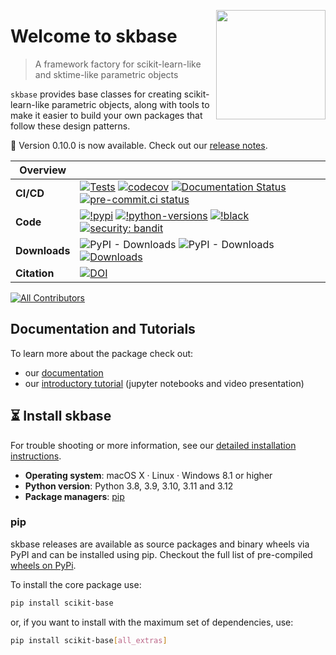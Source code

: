 <a href="https://skbase.readthedocs.io/en/latest/"><img src="https://github.com/sktime/skbase/blob/main/docs/source/images/skbase-logo-with-name.png" width="175" align="right" /></a>

# Welcome to skbase

> A framework factory for scikit-learn-like and sktime-like parametric objects

`skbase` provides base classes for creating scikit-learn-like parametric objects,
along with tools to make it easier to build your own packages that follow these design patterns.

:rocket: Version 0.10.0 is now available. Check out our
[release notes](https://skbase.readthedocs.io/en/latest/changelog.html).

| Overview | |
|---|---|
| **CI/CD** | [![Tests](https://github.com/sktime/skbase/actions/workflows/test.yml/badge.svg?branch=main)](https://github.com/sktime/skbase/actions/workflows/test.yml) [![codecov](https://codecov.io/gh/sktime/skbase/branch/main/graph/badge.svg?token=2J424NLO82)](https://codecov.io/gh/sktime/skbase) [![Documentation Status](https://readthedocs.org/projects/skbase/badge/?version=latest)](https://skbase.readthedocs.io/en/latest/?badge=latest) [![pre-commit.ci status](https://results.pre-commit.ci/badge/github/sktime/skbase/main.svg)](https://results.pre-commit.ci/latest/github/sktime/skbase/main) |
| **Code** |  [![!pypi](https://img.shields.io/pypi/v/scikit-base?color=orange)](https://pypi.org/project/scikit-base/)  [![!python-versions](https://img.shields.io/pypi/pyversions/scikit-base)](https://www.python.org/) [![!black](https://img.shields.io/badge/code%20style-black-000000.svg)](https://github.com/psf/black) [![security: bandit](https://img.shields.io/badge/security-bandit-yellow.svg)](https://github.com/PyCQA/bandit) |
| **Downloads** | ![PyPI - Downloads](https://img.shields.io/pypi/dw/scikit-base) ![PyPI - Downloads](https://img.shields.io/pypi/dm/scikit-base) [![Downloads](https://static.pepy.tech/personalized-badge/scikit-base?period=total&units=international_system&left_color=grey&right_color=blue&left_text=cumulative%20(pypi))](https://pepy.tech/project/scikit-base) |
| **Citation** | [![DOI](https://zenodo.org/badge/494649836.svg)](https://zenodo.org/doi/10.5281/zenodo.10980557) |

<!-- ALL-CONTRIBUTORS-BADGE:START - Do not remove or modify this section -->
[![All Contributors](https://img.shields.io/badge/all_contributors-13-orange.svg?style=flat-square)](#contributors)
<!-- ALL-CONTRIBUTORS-BADGE:END -->

## Documentation and Tutorials

To learn more about the package check out:

* our [documentation](https://skbase.readthedocs.io/en/latest/)
* our [introductory tutorial](https://github.com/sktime/sktime-tutorial-pydata-seattle-2023) (jupyter notebooks and video presentation)

## :hourglass_flowing_sand: Install skbase
For trouble shooting or more information, see our
[detailed installation instructions](https://skbase.readthedocs.io/en/latest/user_documentation/installation.html).

- **Operating system**: macOS X · Linux · Windows 8.1 or higher
- **Python version**: Python 3.8, 3.9, 3.10, 3.11 and 3.12
- **Package managers**: [pip]

[pip]: https://pip.pypa.io/en/stable/

### pip
skbase releases are available as source packages and binary wheels via PyPI
and can be installed using pip. Checkout the full list of pre-compiled [wheels on PyPi](https://pypi.org/simple/skbase/).

To install the core package use:

```bash
pip install scikit-base
```

or, if you want to install with the maximum set of dependencies, use:

```bash
pip install scikit-base[all_extras]
```
